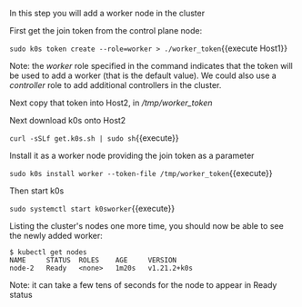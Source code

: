In this step you will add a worker node in the cluster

First get the join token from the control plane node:

`sudo k0s token create --role=worker > ./worker_token`{{execute Host1}}

Note: the *worker* role specified in the command indicates that the token will be used to add a worker (that is the default value). We could also use a *controller* role to add additional controllers in the cluster.

Next copy that token into Host2, in */tmp/worker_token* 

Next download k0s onto Host2

`curl -sSLf get.k0s.sh | sudo sh`{{execute}}

Install it as a worker node providing the join token as a parameter

`sudo k0s install worker --token-file /tmp/worker_token`{{execute}}

Then start k0s

`sudo systemctl start k0sworker`{{execute}}

Listing the cluster's nodes one more time, you should now be able to see the newly added worker:

```
$ kubectl get nodes
NAME     STATUS  ROLES    AGE     VERSION
node-2   Ready   <none>   1m20s   v1.21.2+k0s
```

Note: it can take a few tens of seconds for the node to appear in Ready status